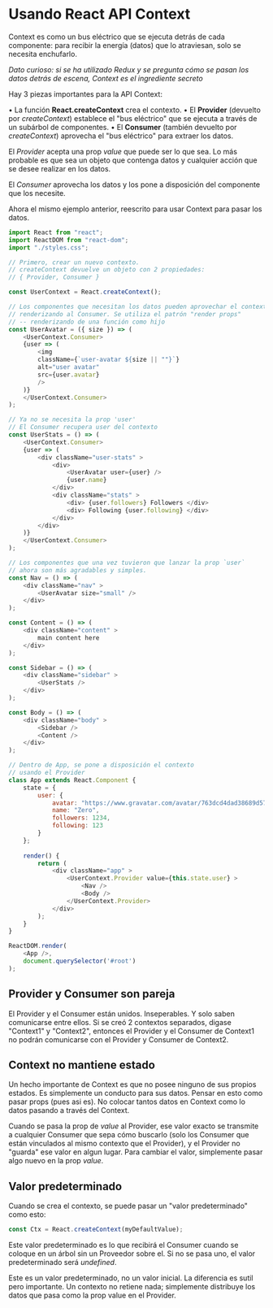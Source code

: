 # Usando React API Context

Context es como un bus eléctrico que se ejecuta detrás de cada componente: para recibir la energía (datos) que lo atraviesan, solo se necesita enchufarlo. 

*Dato curioso: si se ha utilizado Redux y se pregunta cómo se pasan los datos detrás de escena, Context es el ingrediente secreto*

Hay 3 piezas importantes para la API Context:

• La función **React.createContext** crea el contexto.
• El **Provider** (devuelto por *createContext*) establece el "bus eléctrico" que se ejecuta a través de un subárbol de componentes.
• El **Consumer** (también devuelto por *createContext*) aprovecha el "bus eléctrico" para extraer los datos.

El *Provider* acepta una prop *value* que puede ser lo que sea. Lo más probable es que sea un objeto que contenga datos y cualquier acción que se desee realizar en los datos.

El *Consumer* aprovecha los datos y los pone a disposición del componente que los necesite.

Ahora el mismo ejemplo anterior, reescrito para usar Context para pasar los datos.

```js
import React from "react";
import ReactDOM from "react-dom";
import "./styles.css";

// Primero, crear un nuevo contexto.
// createContext devuelve un objeto con 2 propiedades:
// { Provider, Consumer }

const UserContext = React.createContext();

// Los componentes que necesitan los datos pueden aprovechar el contexto
// renderizando al Consumer. Se utiliza el patrón "render props"
// -- renderizando de una función como hijo
const UserAvatar = ({ size }) => (
    <UserContext.Consumer>
    {user => (
        <img
        className={`user-avatar ${size || ""}`}
        alt="user avatar"
        src={user.avatar}
        />
    )}
    </UserContext.Consumer>
);

// Ya no se necesita la prop 'user'
// El Consumer recupera user del contexto
const UserStats = () => (
    <UserContext.Consumer>
    {user => (
        <div className="user-stats" >
            <div>
                <UserAvatar user={user} />
                {user.name}
            </div>
            <div className="stats" >
                <div> {user.followers} Followers </div>
                <div> Following {user.following} </div>
            </div>
        </div>
    )}
    </UserContext.Consumer>
);

// Los componentes que una vez tuvieron que lanzar la prop `user`
// ahora son más agradables y simples.
const Nav = () => (
    <div className="nav" >
        <UserAvatar size="small" />
    </div>
);

const Content = () => (
    <div className="content" >
        main content here
    </div>
);

const Sidebar = () => (
    <div className="sidebar" >
        <UserStats />
    </div>
);

const Body = () => (
    <div className="body" >
        <Sidebar />
        <Content />
    </div>
);

// Dentro de App, se pone a disposición el contexto
// usando el Provider
class App extends React.Component {
    state = {
        user: {
            avatar: "https://www.gravatar.com/avatar/763dcd4dad38689d57aa9d83a60bfaa5",
            name: "Zero",
            followers: 1234,
            following: 123
        }
    };
    
    render() {
        return (
            <div className="app" >
                <UserContext.Provider value={this.state.user} >
                    <Nav />
                    <Body />
                </UserContext.Provider>
            </div>
        );
    }
}

ReactDOM.render(
    <App />,
    document.querySelector('#root')
);
```

## Provider y Consumer son pareja

El Provider y el Consumer están unidos. Inseperables. Y solo saben comunicarse entre ellos. Si se creó 2 contextos separados, digase "Context1" y "Context2", entonces el Provider y el Consumer de Context1 no podrán comunicarse con el Provider y Consumer de Context2.

## Context no mantiene estado

Un hecho importante de Context es que no posee ninguno de sus propios estados. Es simplemente un conducto para sus datos. Pensar en esto como pasar props (pues asi es). No colocar tantos datos en Context como lo datos pasando a través del Context.

Cuando se pasa la prop de *value* al Provider, ese valor exacto se transmite a cualquier Consumer que sepa cómo buscarlo (solo los Consumer que están vinculados al mismo contexto que el Provider), y el Provider no "guarda" ese valor en algun lugar. Para cambiar el valor, simplemente pasar algo nuevo en la prop *value*.

## Valor predeterminado

Cuando se crea el contexto, se puede pasar un "valor predeterminado" como esto:

```js
const Ctx = React.createContext(myDefaultValue);
```

Este valor predeterminado es lo que recibirá el Consumer cuando se coloque en un árbol sin un Proveedor sobre el. Si no se pasa uno, el valor predeterminado será *undefined*.

Este es un valor predeterminado, no un valor inicial. La diferencia es sutil pero importante. Un contexto no retiene nada; simplemente distribuye los datos que pasa como la prop value en el Provider.